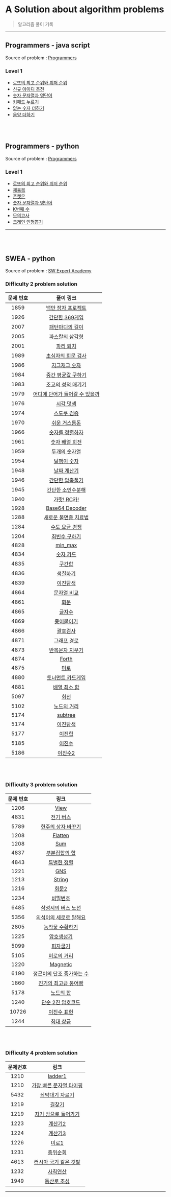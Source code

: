 # A Solution about algorithm problems

> 알고리즘 풀이 기록

---

## Programmers - java script

Source of problem : [Programmers](https://programmers.co.kr/)

### Level 1

- [로또의 최고 순위와 취저 순위](https://github.com/David-Lee-dev/Algorithm-practice/blob/master/Level1/lotto_best_worst_JS.md)
- [신규 아이디 추천](https://github.com/David-Lee-dev/Algorithm-practice/blob/master/Level1/new_id_recomend_JS.md)
- [숫자 문자열과 영단어](https://github.com/David-Lee-dev/Algorithm-practice/blob/master/Level1/numstring_word_JS.md)
- [키패드 누르기](https://github.com/David-Lee-dev/Algorithm-practice/blob/master/Level1/keypad_JS.md)
- [없는 숫자 더하기](https://github.com/David-Lee-dev/Algorithm-practice/blob/master/Level1/no_number_JS.md)
- [음양 더하기](https://github.com/David-Lee-dev/Algorithm-practice/blob/master/Level1/true_false_puls_JS.md)

<br><br>

## Programmers - python

Source of problem : [Programmers](https://programmers.co.kr/)

### Level 1

- [로또의 최고 순위와 취저 순위](https://github.com/David-Lee-dev/Algorithm-practice/blob/master/Level1/lotto_best_worst.md)
- [체육복](https://github.com/David-Lee-dev/Algorithm-practice/blob/master/Level1/training_uniform.md)
- [폰켓몬](https://github.com/David-Lee-dev/Algorithm-practice/blob/master/Level1/phoneketmon.md)
- [숫자 문자열과 영단어](https://github.com/David-Lee-dev/Algorithm-practice/blob/master/Level1/number_string.md)
- [K번째 수](https://github.com/David-Lee-dev/Algorithm-practice/blob/master/Level1/number_K.md)
- [모의고사](https://github.com/David-Lee-dev/Algorithm-practice/blob/master/Level1/test.md)
- [크레인 인형뽑기](https://github.com/David-Lee-dev/Algorithm-practice/blob/master/Level1/take_doll.md)



---

<br>

<br>

## SWEA - python

Source of problem : [SW Expert Academy](https://swexpertacademy.com/main/main.do)
<br />

### Difficulty 2 problem solution

| 문제 번호 |                          풀이 링크                           |
| :-------: | :----------------------------------------------------------: |
|   1859    | [백만 장자 프로젝트](https://github.com/David-Lee-dev/Algorithm-practice/blob/master/D2/richman_project.md) |
|   1926    | [간단한 369게임](https://github.com/David-Lee-dev/Algorithm-practice/blob/master/D2/simple_369game.md) |
|   2007    | [패턴마디의 길이](https://github.com/David-Lee-dev/Algorithm-practice/blob/master/D2/pattern_length.md) |
|   2005    | [파스칼의 삼각형](https://github.com/David-Lee-dev/Algorithm-practice/blob/master/D2/pascal_triangle.md) |
|   2001    | [파리 퇴치](https://github.com/David-Lee-dev/Algorithm-practice/blob/master/D2/catch_fly.md) |
|   1989    | [초심자의 회문 검사](https://github.com/David-Lee-dev/Algorithm-practice/blob/master/D2/palindrome.md) |
|   1986    | [지그재그 숫자](https://github.com/David-Lee-dev/Algorithm-practice/blob/master/D2/zigzag.md) |
|   1984    | [중간 평균값 구하기](https://github.com/David-Lee-dev/Algorithm-practice/blob/master/D2/middle_average.md) |
|   1983    | [조교의 성적 매기기](https://github.com/David-Lee-dev/Algorithm-practice/blob/master/D2/make_grade.md) |
|   1979    | [어디에 단어가 들어갈 수 있을까](https://github.com/David-Lee-dev/Algorithm-practice/blob/master/D2/where_word.md) |
|   1976    | [시각 덧셈](https://github.com/David-Lee-dev/Algorithm-practice/blob/master/D2/time_plus.md) |
|   1974    | [스도쿠 검증](https://github.com/David-Lee-dev/Algorithm-practice/blob/master/D2/check_sudoku.md) |
|   1970    | [쉬운 거스름돈](https://github.com/David-Lee-dev/Algorithm-practice/blob/master/D2/easy_change.md) |
|   1966    | [숫자를 정렬하자](https://github.com/David-Lee-dev/Algorithm-practice/blob/master/D2/sort_number.md) |
|   1961    | [숫자 배열 회전](https://github.com/David-Lee-dev/Algorithm-practice/blob/master/D2/rotate_array.md) |
|   1959    | [두개의 숫자열](https://github.com/David-Lee-dev/Algorithm-practice/blob/master/D2/two_array.md) |
|   1954    | [달팽이 숫자](https://github.com/David-Lee-dev/Algorithm-practice/blob/master/D2/sanil_number.md) |
|   1948    | [날짜 계산기](https://github.com/David-Lee-dev/Algorithm-practice/blob/master/D2/date_calculator.md) |
|   1946    | [간단한 압축풀기](https://github.com/David-Lee-dev/Algorithm-practice/blob/master/D2/simple_unzip.md) |
|   1945    | [간단한 소인수분해](https://github.com/David-Lee-dev/Algorithm-practice/blob/master/D2/simple_factorization.md) |
|   1940    | [가랏! RC카!](https://github.com/David-Lee-dev/Algorithm-practice/blob/master/D2/go_RCcar.md) |
|   1928    | [Base64 Decoder](https://github.com/David-Lee-dev/Algorithm-practice/blob/master/D2/Base64_decoder.md) |
|   1288    | [새로운 불면증 치료법](https://github.com/David-Lee-dev/Algorithm-practice/blob/master/D2/insomnia_treatment.md) |
|   1284    | [수도 요금 경쟁](https://github.com/David-Lee-dev/Algorithm-practice/blob/master/D2/tax.md) |
|   1204    | [최빈수 구하기](https://github.com/David-Lee-dev/Algorithm-practice/blob/master/D2/least_number.md) |
|   4828    | [min_max](https://github.com/David-Lee-dev/Algorithm-practice/blob/master/D2/min_max.md) |
|   4834    | [숫자 카드](https://github.com/David-Lee-dev/Algorithm-practice/blob/master/D2/number_card.md) |
|   4835    | [구간합](https://github.com/David-Lee-dev/Algorithm-practice/blob/master/D2/area_sum.md) |
|   4836    | [색칠하기](https://github.com/David-Lee-dev/Algorithm-practice/blob/master/D2/painting.md) |
|   4839    | [이진탐색](https://github.com/David-Lee-dev/Algorithm-practice/blob/master/D2/binary_search.md) |
|   4864    | [문자열 비교](https://github.com/David-Lee-dev/Algorithm-practice/blob/master/D2/string_compare.md) |
|   4861    | [회문](https://github.com/David-Lee-dev/Algorithm-practice/blob/master/D2/palirn_matrix.md) |
|   4865    | [글자수](https://github.com/David-Lee-dev/Algorithm-practice/blob/master/D2/word_number.md) |
|   4869    | [종이붙이기](https://github.com/David-Lee-dev/Algorithm-practice/blob/master/D2/attatch_paper.md) |
|   4866    | [괄호검사](https://github.com/David-Lee-dev/Algorithm-practice/blob/master/D2/basket_check.md) |
|   4871    | [그래프 경로](https://github.com/David-Lee-dev/Algorithm-practice/blob/master/D2/graph_route.md) |
|   4873    | [반복문자 지우기](https://github.com/David-Lee-dev/Algorithm-practice/blob/master/D2/remove_repeat.md) |
|   4874    | [Forth](https://github.com/David-Lee-dev/Algorithm-practice/blob/master/D2/Forth.md) |
|   4875    | [미로](https://github.com/David-Lee-dev/Algorithm-practice/blob/master/D2/maze.md) |
|   4880    | [토너먼트 카드게임](https://github.com/David-Lee-dev/Algorithm-practice/blob/master/D2/tournament.md) |
|   4881    | [배열 최소 합](https://github.com/David-Lee-dev/Algorithm-practice/blob/master/D2/arr_min.md) |
|   5097    | [회전](https://github.com/David-Lee-dev/Algorithm-practice/blob/master/D2/rotation.md) |
|   5102    | [노드의 거리](https://github.com/David-Lee-dev/Algorithm-practice/blob/master/D2/node_distance.md) |
|   5174    | [subtree](https://github.com/David-Lee-dev/Algorithm-practice/blob/master/D2/subtree.md) |
|   5174    | [이진탐색](https://github.com/David-Lee-dev/Algorithm-practice/blob/master/D2/binary_tree.md) |
|   5177    | [이진힙](https://github.com/David-Lee-dev/Algorithm-practice/blob/master/D2/binary_heap.md) |
|   5185    | [이진수](https://github.com/David-Lee-dev/Algorithm-practice/blob/master/D2/binary_code.md) |
|   5186    | [이진수2](https://github.com/David-Lee-dev/Algorithm-practice/blob/master/D2/binary_code2.md) |

<br /><br />

### Difficulty 3 problem solution

| 문제 번호 |                             링크                             |
| :-------: | :----------------------------------------------------------: |
|   1206    | [View](https://github.com/David-Lee-dev/Algorithm-practice/blob/master/D3/shine_view.md) |
|   4831    | [전기 버스](https://github.com/David-Lee-dev/Algorithm-practice/blob/master/D3/electric_bus.md) |
|   5789    | [현주의 상자 바꾸기](https://github.com/David-Lee-dev/Algorithm-practice/blob/master/D3/box_change.md) |
|   1208    | [Flatten](https://github.com/David-Lee-dev/Algorithm-practice/blob/master/D3/flatten.md) |
|   1208    | [Sum](https://github.com/David-Lee-dev/Algorithm-practice/blob/master/D3/Sum.md) |
|   4837    | [부분집합의 합](https://github.com/David-Lee-dev/Algorithm-practice/blob/master/D3/part_sum.md) |
|   4843    | [특별한 정렬](https://github.com/David-Lee-dev/Algorithm-practice/blob/master/D3/special_sort.md) |
|   1221    | [GNS](https://github.com/David-Lee-dev/Algorithm-practice/blob/master/D3/GNS.md) |
|   1213    | [String](https://github.com/David-Lee-dev/Algorithm-practice/blob/master/D3/String.md) |
|   1216    | [회문2](https://github.com/David-Lee-dev/Algorithm-practice/blob/master/D3/palindrome2.md) |
|   1234    | [비밀번호](https://github.com/David-Lee-dev/Algorithm-practice/blob/master/D3/password.md) |
|   6485    | [삼성시의 버스 노선](https://github.com/David-Lee-dev/Algorithm-practice/blob/master/D3/samsung_bus.md) |
|   5356    | [의석이의 세로로 말해요](https://github.com/David-Lee-dev/Algorithm-practice/blob/master/D3/tell_column.md) |
|   2805    | [농작물 수확하기](https://github.com/David-Lee-dev/Algorithm-practice/blob/master/D3/farming.md) |
|   1225    | [암호생성기](https://github.com/David-Lee-dev/Algorithm-practice/blob/master/D3/pwe_maker.md) |
|   5099    | [피자굽기](https://github.com/David-Lee-dev/Algorithm-practice/blob/master/D3/make_pizza.md) |
|   5105    | [미로의 거리](https://github.com/David-Lee-dev/Algorithm-practice/blob/master/D3/maze_distance.md) |
|   1220    | [Magnetic](https://github.com/David-Lee-dev/Algorithm-practice/blob/master/D3/Magnetic.md) |
|   6190    | [정곤이의 단조 증가하는 수](https://github.com/David-Lee-dev/Algorithm-practice/blob/master/D3/JG_number.md) |
|   1860    | [진기의 최고급 붕어빵](https://github.com/David-Lee-dev/Algorithm-practice/blob/master/D3/JG_bread.md) |
|   5178    | [노드의 합](https://github.com/David-Lee-dev/Algorithm-practice/blob/master/D3/node_sum.md) |
|   1240    | [단순 2진 암호코드](https://github.com/David-Lee-dev/Algorithm-practice/blob/master/D3/simple_2_code.md) |
|   10726   | [이진수 표현](https://github.com/David-Lee-dev/Algorithm-practice/blob/master/D3/binary_exp.md) |
|   1244    | [최대 상금](https://github.com/David-Lee-dev/Algorithm-practice/blob/master/D3/max_rewards.md) |

<br /><br />

### Difficulty 4 problem solution

| 문제번호 |                             링크                             |
| :------: | :----------------------------------------------------------: |
|   1210   | [ladder1](https://github.com/David-Lee-dev/Algorithm-practice/blob/master/D4/ladder1.md) |
|   1210   | [가장 빠른 문자열 타이핑](https://github.com/David-Lee-dev/Algorithm-practice/blob/master/D4/fastest_string.md) |
|   5432   | [쇠막대기 자르기](https://github.com/David-Lee-dev/Algorithm-practice/blob/master/D4/cut_pipe.md) |
|   1219   | [길찾기](https://github.com/David-Lee-dev/Algorithm-practice/blob/master/D4/navigation.md) |
|   1219   | [자기 방으로 들어가기](https://github.com/David-Lee-dev/Algorithm-practice/blob/master/D4/go_room.md) |
|   1223   | [계산기2](https://github.com/David-Lee-dev/Algorithm-practice/blob/master/D4/calculator2.md) |
|   1224   | [계산기3](https://github.com/David-Lee-dev/Algorithm-practice/blob/master/D4/calculator3.md) |
|   1226   | [미로1](https://github.com/David-Lee-dev/Algorithm-practice/blob/master/D4/maze1.md) |
|   1231   | [중위순회](https://github.com/David-Lee-dev/Algorithm-practice/blob/master/D4/in_order_tree.md) |
|   4613   | [러시아 국기 같은 깃발](https://github.com/David-Lee-dev/Algorithm-practice/blob/master/D4/russia_flag.md) |
|   1232   | [사칙연산](https://github.com/David-Lee-dev/Algorithm-practice/blob/master/D4/calculator_tree.md) |
|   1949   | [등산로 조성](https://github.com/David-Lee-dev/Algorithm-practice/blob/master/D4/trekking_course.md) |

---
